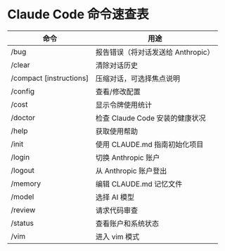 # Claude Code 命令速查表

| 命令 | 用途 |
|------|------|
| /bug | 报告错误（将对话发送给 Anthropic） |
| /clear | 清除对话历史 |
| /compact [instructions] | 压缩对话，可选择焦点说明 |
| /config | 查看/修改配置 |
| /cost | 显示令牌使用统计 |
| /doctor | 检查 Claude Code 安装的健康状况 |
| /help | 获取使用帮助 |
| /init | 使用 CLAUDE.md 指南初始化项目 |
| /login | 切换 Anthropic 账户 |
| /logout | 从 Anthropic 账户登出 |
| /memory | 编辑 CLAUDE.md 记忆文件 |
| /model | 选择 AI 模型 |
| /review | 请求代码审查 |
| /status | 查看账户和系统状态 |
| /vim | 进入 vim 模式 |